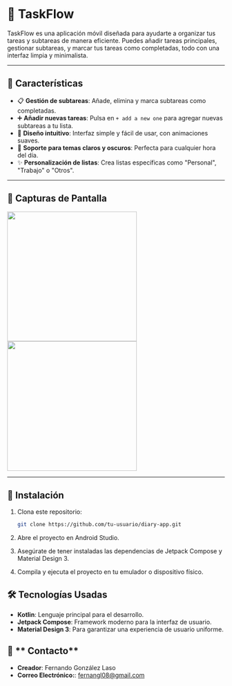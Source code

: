 # 🎯 **TaskFlow**

TaskFlow es una aplicación móvil diseñada para ayudarte a organizar tus tareas y subtareas de manera eficiente. Puedes añadir tareas principales, gestionar subtareas, y marcar tus tareas como completadas, todo con una interfaz limpia y minimalista.

---

## 🚀 **Características**

- 📋 **Gestión de subtareas**: Añade, elimina y marca subtareas como completadas.
- ➕ **Añadir nuevas tareas**: Pulsa en `+ add a new one` para agregar nuevas subtareas a tu lista.
- 🎨 **Diseño intuitivo**: Interfaz simple y fácil de usar, con animaciones suaves.
- 🌙 **Soporte para temas claros y oscuros**: Perfecta para cualquier hora del día.
- ✨ **Personalización de listas**: Crea listas específicas como "Personal", "Trabajo" o "Otros".

---

## 📸 **Capturas de Pantalla**

<img src="screenshot1.png" width="300"> <img src="screenshot2.png" width="300">

---

## 📲 **Instalación**

1. Clona este repositorio:

   ```bash
   git clone https://github.com/tu-usuario/diary-app.git
2. Abre el proyecto en Android Studio.
3. Asegúrate de tener instaladas las dependencias de Jetpack Compose y Material Design 3.
4. Compila y ejecuta el proyecto en tu emulador o dispositivo físico.

## 🛠️ **Tecnologías Usadas**

- **Kotlin**: Lenguaje principal para el desarrollo.
- **Jetpack Compose**: Framework moderno para la interfaz de usuario.
- **Material Design 3**: Para garantizar una experiencia de usuario uniforme.

## 📧 ** Contacto**

- **Creador**: Fernando González Laso
- **Correo Electrónico:**: fernangl08@gmail.com
